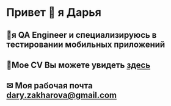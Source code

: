 # Привет 👋 я Дарья
 ## 📱я QA Engineer и специализируюсь в тестировании мобильных приложений
 ## 📄Мое CV Вы можете увидеть [здесь](https://drive.google.com/file/d/1aB5bBq3voRvlEEOK36b0BleYoU_9x7hF/view?usp=sharing) 
 ## ✉ Моя рабочая почта dary.zakharova@gmail.com
